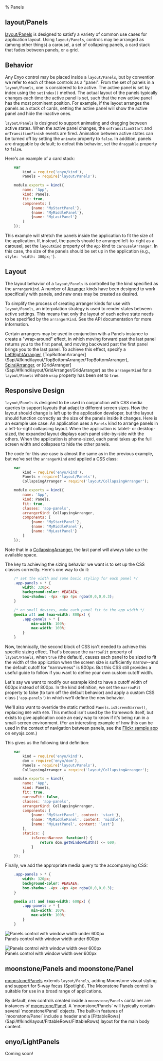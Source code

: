 % Panels

## layout/Panels

[layout/Panels]($api/#/kind/layout/Panels/Panels) is designed to satisfy a
variety of common use cases for application layout.  Using `layout/Panels`,
controls may be arranged as (among other things) a carousel, a set of collapsing
panels, a card stack that fades between panels, or a grid.

## Behavior

Any Enyo control may be placed inside a `layout/Panels`, but by convention we
refer to each of these controls as a "panel".  From the set of panels in a
`layout/Panels`, one is considered to be active.  The active panel is set by
index using the `setIndex()` method.  The actual layout of the panels typically
changes each time the active panel is set, such that the new active panel has
the most prominent position.  For example, if the layout arranges the panels as
a stack of cards, setting the active panel will show the active panel and hide
the inactive ones.

`layout/Panels` is designed to support animating and dragging between active
states.  When the active panel changes, the `onTransitionStart` and
`onTransitionFinish` events are fired.  Animation between active states can be
turned off by setting the `animate` property to `false`.  In addition, panels
are draggable by default; to defeat this behavior, set the `draggable` property
to `false`.

Here's an example of a card stack:

```javascript
    var
        kind = require('enyo/kind'),
        Panels = require('layout/Panels');

    module.exports = kind({
        name: 'App',
        kind: Panels,
        fit: true,
        components: [
            {name: 'MyStartPanel'},
            {name: 'MyMiddlePanel'},
            {name: 'MyLastPanel'}
        ]
    });
```

This example will stretch the panels inside the application to fit the size of
the application.  If, instead, the panels should be arranged left-to-right as a
carousel, set the `layoutKind` property of the `App` kind to `CarouselArranger`.
In this case, the size of the panels should be set up in the application (e.g.,
`style: 'width: 300px;'`).

## Layout

The layout behavior of a `layout/Panels` is controlled by the kind specified as
the `arrangerKind`.  A number of [Arranger](arrangers.html) kinds have been
designed to work specifically with panels, and new ones may be created as
desired.

To simplify the process of creating arranger kinds for use with `layout/Panels`,
an interpolation strategy is used to render states between active settings.
This means that only the layout of each active state needs to be specified by
the `arrangerKind`.  See the API documentation for more information.

Certain arrangers may be used in conjunction with a Panels instance to create a
"wrap-around" effect, in which moving forward past the last panel returns you to
the first panel, and moving backward past the first panel brings you to the last
panel.  To achieve this effect, specify a
[LeftRightArranger]($api/#/kind/layout/LeftRightArranger/LeftRightArranger),
[TopBottomArranger]($api/#/kind/layout/TopBottomArranger/TopBottomArranger),
[SpiralArranger]($api/#/kind/layout/SpiralArranger/SpiralArranger), or
[GridArranger]($api/#/kind/layout/GridArranger/GridArranger) as the
`arrangerKind` for a `layout/Panels` whose `wrap` property has been set to
`true`.

## Responsive Design

`layout/Panels` is designed to be used in conjunction with CSS media queries to
support layouts that adapt to different screen sizes.  How the layout should
change is left up to the application developer, but the layout should function
correctly as the size of the panels inside it changes.  Here is an example use
case: An application uses a `Panels` kind to arrange panels in a left-to-right
collapsing layout.  When the application is tablet- or desktop-sized, the
expanded layout displays each panel side-by-side with the others.  When the
application is phone-sized, each panel takes up the full screen width and
collapses to hide the other panels.

The code for this use case is almost the same as in the previous example, but
we've set the `arrangerKind` and applied a CSS class:

```javascript
    var
        kind = require('enyo/kind'),
        Panels = require('layout/Panels'),
        CollapsingArranger = require('layout/CollapsingArranger');

    module.exports = kind({
        name: 'App',
        kind: Panels,
        fit: true,
        classes: 'app-panels',
        arrangerKind: CollapsingArranger,
        components: [
            {name: 'MyStartPanel'},
            {name: 'MyMiddlePanel'},
            {name: 'MyLastPanel'}
        ]
    });
```

Note that in a [CollapsingArranger]($api/#/kind/layout/CollapsingArranger/CollapsingArranger),
the last panel will always take up the available space.

The key to achieving the sizing behavior we want is to set up the CSS classes
correctly.  Here's one way to do it:

```css
    /* set the width and some basic styling for each panel */
    .app-panels > * {
        width: 320px;
        background-color: #EAEAEA;
        box-shadow: -4px -4px 4px rgba(0,0,0,0.3);
    }

    /* on small devices, make each panel fit to the app width */
    @media all and (max-width: 800px) {
        .app-panels > * {
            min-width: 100%;
            max-width: 100%;
        }
    }
```

Now, technically, the second block of CSS isn't needed to achieve this specific
sizing effect.  That's because the `narrowFit` property of `layout/Panels`, when
`true` (the default), causes each panel to be sized to fit the width of the
application when the screen size is sufficiently narrow--and the default cutoff
for "narrowness" is 800px.  But this CSS still provides a useful guide to follow
if you want to define your own custom cutoff width.

Let's say we want to modify our example kind to have a cutoff width of 600px
instead of 800px.  In the kind definition, we set the `narrowFit` property to
false (to turn off the default behavior) and apply a custom CSS class
(`'app-panels'`) in which we'll define the new behavior.

We'll also want to override the static method `Panels.isScreenNarrow()`,
replacing `800` with `600`.  This method isn't used by the framework itself, but
exists to give application code an easy way to know if it's being run in a
small-screen environment.  (For an interesting example of how this can be used
in the context of navigation between panels, see the [Flickr sample
app](http://enyojs.com/samples/panels/app-flickr.html) on enyojs.com.)

This gives us the following kind definition:

```javascript
    var
        kind = require('enyo/kind'),
        dom = require('enyo/dom'),
        Panels = require('layout/Panels'),
        CollapsingArranger = require('layout/CollapsingArranger');

    module.exports = kind({
        name: 'App',
        kind: Panels,
        fit: true,
        narrowFit: false,
        classes: 'app-panels',
        arrangerKind: CollapsingArranger,
        components: [
            {name: 'MyStartPanel', content: 'start'},
            {name: 'MyMiddlePanel', content: 'middle'},
            {name: 'MyLastPanel', content: 'last'}
        ],
        statics: {
            isScreenNarrow: function() {
                return dom.getWindowWidth() <= 600;
            }
        }
    });
```

Finally, we add the appropriate media query to the accompanying CSS:

```css
    .app-panels > * {
        width: 320px;
        background-color: #EAEAEA;
        box-shadow: -4px -4px 4px rgba(0,0,0,0.3);
    }

    @media all and (max-width: 600px) {
        .app-panels > * {
            min-width: 100%;
            max-width: 100%;
        }
    }
```

![_Panels control with window width under 600px_](../../assets/enyo-panels-1.png)  
Panels control with window width under 600px  

![_Panels control with window width over 600px_](../../assets/enyo-panels-2.png)  
Panels control with window width over 600px

## moonstone/Panels and moonstone/Panel

[moonstone/Panels]($api/#/kind/moonstone/Panels/Panels) extends `layout/Panels`,
adding Moonstone visual styling and support for 5-way focus (Spotlight).  The
Moonstone Panels control is suitable for use in a broad range of applications.

By default, new controls created inside a `moonstone/Panels` container are
instances of [moonstone/Panel]($api/#/kind/moonstone/Panel/Panel).  A
`moonstone/Panels` will typically contain several `moonstone/Panel` objects.
The built-in features of `moonstone/Panel` include a header and a
[FittableRows]($api/#/kind/layout/FittableRows/FittableRows) layout for the main
body content.

## enyo/LightPanels

Coming soon!
